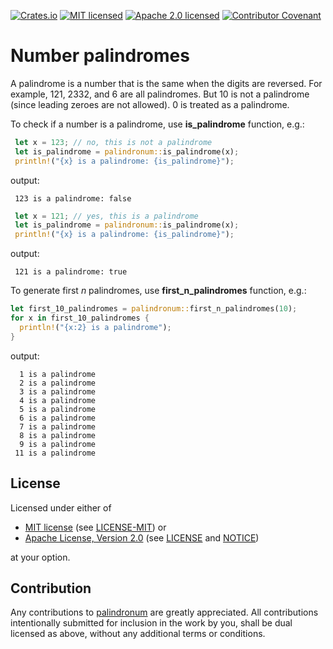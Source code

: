 [![Crates.io][crates-badge]][crates-url]
[![MIT licensed][mit-badge]][mit-license-url]
[![Apache 2.0 licensed][apache-badge]][apache-license-url]
[![Contributor Covenant][cc-badge]][cc-url]

[crates-badge]: https://img.shields.io/crates/v/palindronum.svg

[crates-url]: https://crates.io/crates/palindronum

[mit-badge]: https://img.shields.io/badge/License-MIT-blue.svg

[mit-url]: https://opensource.org/licenses/MIT

[mit-license-url]: https://github.com/DariuszDepta/palindronum/blob/main/LICENSE-MIT

[apache-badge]: https://img.shields.io/badge/License-Apache%202.0-blue.svg

[apache-url]: https://www.apache.org/licenses/LICENSE-2.0

[apache-license-url]: https://github.com/DariuszDepta/palindronum/blob/main/LICENSE

[apache-notice-url]: https://github.com/DariuszDepta/palindronum/blob/main/NOTICE

[cc-badge]: https://img.shields.io/badge/Contributor%20Covenant-2.1-4baaaa.svg

[cc-url]: https://github.com/DariuszDepta/palindronum/blob/main/CODE_OF_CONDUCT.md

# Number palindromes

A palindrome is a number that is the same when the digits are reversed.
For example, 121, 2332, and 6 are all palindromes.
But 10 is not a palindrome (since leading zeroes are not allowed).
0 is treated as a palindrome.

To check if a number is a palindrome, use **is_palindrome** function, e.g.:

```rust
 let x = 123; // no, this is not a palindrome
 let is_palindrome = palindronum::is_palindrome(x);
 println!("{x} is a palindrome: {is_palindrome}");
```
 output:

```text
 123 is a palindrome: false
```

```rust
 let x = 121; // yes, this is a palindrome
 let is_palindrome = palindronum::is_palindrome(x);
 println!("{x} is a palindrome: {is_palindrome}");

```
 output:

```text
 121 is a palindrome: true
```

 To generate first _n_ palindromes, use **first_n_palindromes** function, e.g.:

 ```rust
 let first_10_palindromes = palindronum::first_n_palindromes(10);
 for x in first_10_palindromes {
   println!("{x:2} is a palindrome");
 }
 ```
 output:

```text
  1 is a palindrome
  2 is a palindrome
  3 is a palindrome
  4 is a palindrome
  5 is a palindrome
  6 is a palindrome
  7 is a palindrome
  8 is a palindrome
  9 is a palindrome
 11 is a palindrome
```

## License

Licensed under either of

- [MIT license][mit-url] (see [LICENSE-MIT][mit-license-url]) or
- [Apache License, Version 2.0][apache-url] (see [LICENSE][apache-license-url] and [NOTICE][apache-notice-url])

at your option.

## Contribution

Any contributions to [palindronum](https://github.com/DariuszDepta/palindronum) are greatly appreciated.
All contributions intentionally submitted for inclusion in the work by you,
shall be dual licensed as above, without any additional terms or conditions.
